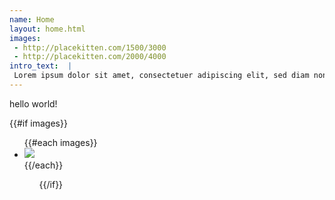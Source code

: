 ```yaml
---
name: Home
layout: home.html
images:
 - http://placekitten.com/1500/3000
 - http://placekitten.com/2000/4000
intro_text:  |
 Lorem ipsum dolor sit amet, consectetuer adipiscing elit, sed diam nonummy nibh euismod tincidunt ut laoreet dolore magna aliquam erat volutpat. Ut wisi enim ad minim veniam, quis nostrud exerci tation ullamcorper suscipit lobortis nisl ut aliquip ex ea commodo consequat.
---
```


<p>hello world!</p>

{{#if images}}
<ul>
{{#each images}}
<li>
<img src="{{this}}" />
</li>
{{/each}}
<ul>
{{/if}}